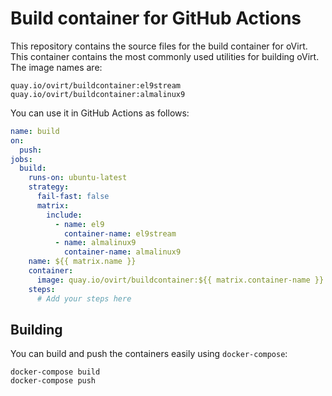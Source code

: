 # Build container for GitHub Actions

This repository contains the source files for the build container for oVirt. This container contains the most commonly
used utilities for building oVirt. The image names are:

```
quay.io/ovirt/buildcontainer:el9stream
quay.io/ovirt/buildcontainer:almalinux9
```

You can use it in GitHub Actions as follows:

```yaml
name: build
on:
  push:
jobs:
  build:
    runs-on: ubuntu-latest
    strategy:
      fail-fast: false
      matrix:
        include:
          - name: el9
            container-name: el9stream
          - name: almalinux9
            container-name: almalinux9
    name: ${{ matrix.name }}
    container:
      image: quay.io/ovirt/buildcontainer:${{ matrix.container-name }}
    steps:
      # Add your steps here
```

## Building

You can build  and push the containers easily using `docker-compose`:

```
docker-compose build
docker-compose push
```
